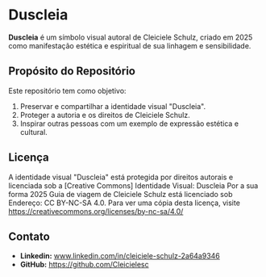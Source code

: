 # Duscleia

**Duscleia** é um símbolo visual autoral de Cleiciele Schulz, criado em 2025 como manifestação estética e espiritual de sua linhagem e sensibilidade.


## Propósito do Repositório
Este repositório tem como objetivo:
1. Preservar e compartilhar a identidade visual "Duscleia".
2. Proteger a autoria e os direitos de Cleiciele Schulz.
3. Inspirar outras pessoas com um exemplo de expressão estética e cultural.

## Licença
A identidade visual "Duscleia" está protegida por direitos autorais e licenciada sob a [Creative Commons] Identidade Visual: Duscleia Por a sua forma 2025 Guia de viagem de Cleiciele Schulz está licenciado sob Endereço: CC BY-NC-SA 4.0. Para ver uma cópia desta licença, visite https://creativecommons.org/licenses/by-nc-sa/4.0/
## Contato
- **Linkedin:** www.linkedin.com/in/cleiciele-schulz-2a64a9346
- **GitHub:**  https://github.com/Cleicielesc 
